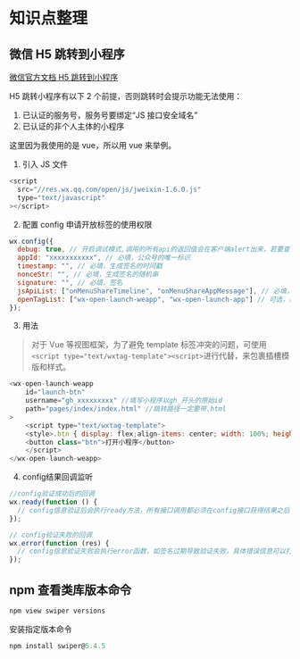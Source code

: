 # 知识点整理

## 微信 H5 跳转到小程序

[微信官方文档 H5 跳转到小程序](https://developers.weixin.qq.com/doc/offiaccount/OA_Web_Apps/Wechat_Open_Tag.html)

H5 跳转小程序有以下 2 个前提，否则跳转时会提示功能无法使用：

1. 已认证的服务号，服务号要绑定“JS 接口安全域名”
2. 已认证的非个人主体的小程序

这里因为我使用的是 vue，所以用 vue 来举例。

1. 引入 JS 文件

```javascript
<script
  src="//res.wx.qq.com/open/js/jweixin-1.6.0.js"
  type="text/javascript"
></script>
```

2. 配置 config 申请开放标签的使用权限

```javascript
wx.config({
  debug: true, // 开启调试模式,调用的所有api的返回值会在客户端alert出来，若要查看传入的参数，可以在pc端打开，参数信息会通过log打出，仅在pc端时才会打印
  appId: "xxxxxxxxxxx", // 必填，公众号的唯一标识
  timestamp: "", // 必填，生成签名的时间戳
  nonceStr: "", // 必填，生成签名的随机串
  signature: "", // 必填，签名
  jsApiList: ["onMenuShareTimeline", "onMenuShareAppMessage"], // 必填，需要使用的JS接口列表，注意这里传空数组也不行，会报错参数为空，jsApiList集合长度至少为1
  openTagList: ["wx-open-launch-weapp", "wx-open-launch-app"] // 可选，需要使用的开放标签列表，例如['wx-open-launch-app']
});
```

3. 用法

> 对于 Vue 等视图框架，为了避免 template 标签冲突的问题，可使用`<script type="text/wxtag-template"><script>`进行代替，来包裹插槽模版和样式。

```javascript
<wx-open-launch-weapp
    id="launch-btn"
    username="gh_xxxxxxxxx" //填写小程序以gh_开头的原始id
    path="pages/index/index.html" //跳转路径一定要带.html
>
    <script type="text/wxtag-template">
    <style>.btn { display: flex;align-items: center; width: 100%; height: 100px; margin-top: 20%; color: #FFFFFF;  background-color: #007AFF; }</style>
    <button class="btn">打开小程序</button>
    </script>
</wx-open-launch-weapp>
```

4. config结果回调监听

```javascript
//config验证成功后的回调
wx.ready(function () {
  // config信息验证后会执行ready方法，所有接口调用都必须在config接口获得结果之后，config是一个客户端的异步操作，所以如果需要在页面加载时就调用相关接口，则须把相关接口放在ready函数中调用来确保正确执行。对于用户触发时才调用的接口，则可以直接调用，不需要放在ready函数中
});

// config验证失败的回调
wx.error(function (res) {
  // config信息验证失败会执行error函数，如签名过期导致验证失败，具体错误信息可以打开config的debug模式查看，也可以在返回的res参数中查看，对于SPA可以在这里更新签名
});
```

## npm 查看类库版本命令

```javascript
npm view swiper versions
```

安装指定版本命令

```javascript
npm install swiper@5.4.5
```
